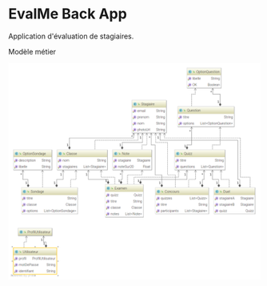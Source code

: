 # EvalMe Back App

Application d'évaluation de stagiaires.

Modèle métier

![](src/main/java/dev/entites/entites.png)

